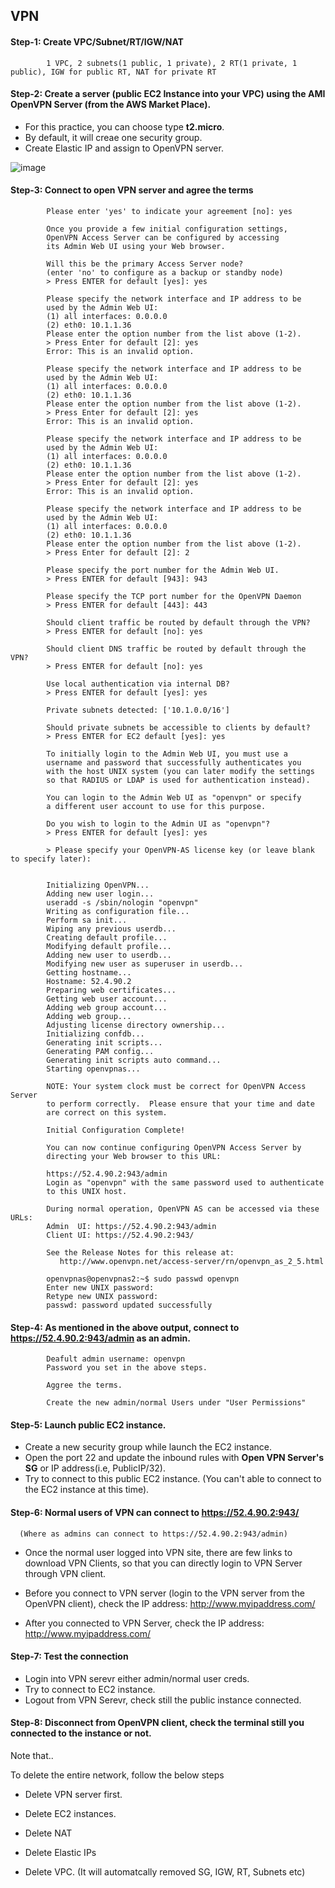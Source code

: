 
## VPN

#### Step-1: Create VPC/Subnet/RT/IGW/NAT
  
			1 VPC, 2 subnets(1 public, 1 private), 2 RT(1 private, 1 public), IGW for public RT, NAT for private RT
	
#### Step-2: Create a server (public EC2 Instance into your VPC) using the AMI OpenVPN Server (from the AWS Market Place).

   * For this practice, you can choose type **t2.micro**.
   * By default, it will creae one security group.
   * Create Elastic IP and assign to OpenVPN server.
   
      
   ![image](https://user-images.githubusercontent.com/24622526/50554128-069f8700-0cdb-11e9-9cd8-e57f1a891b33.png)

#### Step-3: Connect to open VPN server and agree the terms

			Please enter 'yes' to indicate your agreement [no]: yes

			Once you provide a few initial configuration settings,
			OpenVPN Access Server can be configured by accessing
			its Admin Web UI using your Web browser.

			Will this be the primary Access Server node?
			(enter 'no' to configure as a backup or standby node)
			> Press ENTER for default [yes]: yes

			Please specify the network interface and IP address to be
			used by the Admin Web UI:
			(1) all interfaces: 0.0.0.0
			(2) eth0: 10.1.1.36
			Please enter the option number from the list above (1-2).
			> Press Enter for default [2]: yes 
			Error: This is an invalid option.

			Please specify the network interface and IP address to be
			used by the Admin Web UI:
			(1) all interfaces: 0.0.0.0
			(2) eth0: 10.1.1.36
			Please enter the option number from the list above (1-2).
			> Press Enter for default [2]: yes
			Error: This is an invalid option.

			Please specify the network interface and IP address to be
			used by the Admin Web UI:
			(1) all interfaces: 0.0.0.0
			(2) eth0: 10.1.1.36
			Please enter the option number from the list above (1-2).
			> Press Enter for default [2]: yes
			Error: This is an invalid option.

			Please specify the network interface and IP address to be
			used by the Admin Web UI:
			(1) all interfaces: 0.0.0.0
			(2) eth0: 10.1.1.36
			Please enter the option number from the list above (1-2).
			> Press Enter for default [2]: 2

			Please specify the port number for the Admin Web UI.
			> Press ENTER for default [943]: 943

			Please specify the TCP port number for the OpenVPN Daemon
			> Press ENTER for default [443]: 443

			Should client traffic be routed by default through the VPN?
			> Press ENTER for default [no]: yes

			Should client DNS traffic be routed by default through the VPN?
			> Press ENTER for default [no]: yes

			Use local authentication via internal DB?
			> Press ENTER for default [yes]: yes

			Private subnets detected: ['10.1.0.0/16']

			Should private subnets be accessible to clients by default?
			> Press ENTER for EC2 default [yes]: yes

			To initially login to the Admin Web UI, you must use a
			username and password that successfully authenticates you
			with the host UNIX system (you can later modify the settings
			so that RADIUS or LDAP is used for authentication instead).

			You can login to the Admin Web UI as "openvpn" or specify
			a different user account to use for this purpose.

			Do you wish to login to the Admin UI as "openvpn"?
			> Press ENTER for default [yes]: yes

			> Please specify your OpenVPN-AS license key (or leave blank to specify later):


			Initializing OpenVPN...
			Adding new user login...
			useradd -s /sbin/nologin "openvpn"
			Writing as configuration file...
			Perform sa init...
			Wiping any previous userdb...
			Creating default profile...
			Modifying default profile...
			Adding new user to userdb...
			Modifying new user as superuser in userdb...
			Getting hostname...
			Hostname: 52.4.90.2
			Preparing web certificates...
			Getting web user account...
			Adding web group account...
			Adding web group...
			Adjusting license directory ownership...
			Initializing confdb...
			Generating init scripts...
			Generating PAM config...
			Generating init scripts auto command...
			Starting openvpnas...

			NOTE: Your system clock must be correct for OpenVPN Access Server
			to perform correctly.  Please ensure that your time and date
			are correct on this system.

			Initial Configuration Complete!

			You can now continue configuring OpenVPN Access Server by
			directing your Web browser to this URL:

			https://52.4.90.2:943/admin
			Login as "openvpn" with the same password used to authenticate
			to this UNIX host.

			During normal operation, OpenVPN AS can be accessed via these URLs:
			Admin  UI: https://52.4.90.2:943/admin
			Client UI: https://52.4.90.2:943/

			See the Release Notes for this release at:
			   http://www.openvpn.net/access-server/rn/openvpn_as_2_5.html

			openvpnas@openvpnas2:~$ sudo passwd openvpn
			Enter new UNIX password:
			Retype new UNIX password:
			passwd: password updated successfully

#### Step-4: As mentioned in the above output, connect to https://52.4.90.2:943/admin as an admin.

			Deafult admin username: openvpn
			Password you set in the above steps.

			Aggree the terms.

			Create the new admin/normal Users under "User Permissions"

#### Step-5: Launch public EC2 instance.

   * Create a new security group while launch the EC2 instance. 
   * Open the port 22 and update the inbound rules with **Open VPN Server's SG** or IP address(i.e, PublicIP/32).
   * Try to connect to this public EC2 instance. (You can't able to connect to the EC2 instance at this time).

#### Step-6: Normal users of VPN can connect to https://52.4.90.2:943/
		
      (Where as admins can connect to https://52.4.90.2:943/admin)

   * Once the normal user logged into VPN site, there are few links to download VPN Clients, so that you can directly login to VPN Server through VPN client.

   * Before you connect to VPN server (login to the VPN server from the OpenVPN client), check the IP address: http://www.myipaddress.com/
   
   * After you connected to VPN Server, check the IP address: http://www.myipaddress.com/
			
#### Step-7: Test the connection

   * Login into VPN serevr either admin/normal user creds.
   * Try to connect to EC2 instance.
   * Logout from VPN Serevr, check still the public instance connected.

#### Step-8: Disconnect from OpenVPN client, check the terminal still you connected to the instance or not.

Note that..

To delete the entire network, follow the below steps

* Delete VPN server first.

* Delete EC2 instances.

* Delete NAT

* Delete Elastic IPs

* Delete VPC. (It will automatcally removed SG, IGW, RT, Subnets etc)
